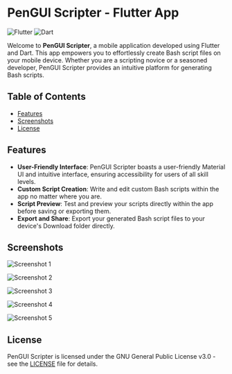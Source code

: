 
# PenGUI Scripter - Flutter App

![Flutter](https://img.shields.io/badge/Flutter-3.10.5-blue)
![Dart](https://img.shields.io/badge/Dart-3.0.5-green)

Welcome to **PenGUI Scripter**, a mobile application developed using Flutter and Dart. This app empowers you to effortlessly create Bash script files on your mobile device. Whether you are a scripting novice or a seasoned developer, PenGUI Scripter provides an intuitive platform for generating Bash scripts.

## Table of Contents
- [Features](#features)
- [Screenshots](#screenshots)
- [License](#license)

## Features

- **User-Friendly Interface**: PenGUI Scripter boasts a user-friendly Material UI and intuitive interface, ensuring accessibility for users of all skill levels.
- **Custom Script Creation**: Write and edit custom Bash scripts within the app no matter where you are.
- **Script Preview**: Test and preview your scripts directly within the app before saving or exporting them.
- **Export and Share**: Export your generated Bash script files to your device's Download folder directly.

## Screenshots

![Screenshot 1](https://github.com/mechano59/Pengui-Scripter/blob/main/screenshots/Screenshot-01.png)


![Screenshot 2](https://github.com/mechano59/Pengui-Scripter/blob/main/screenshots/Screenshot-02.png)


![Screenshot 3](https://github.com/mechano59/Pengui-Scripter/blob/main/screenshots/Screenshot-03.png)

![Screenshot 4](https://github.com/mechano59/Pengui-Scripter/blob/main/screenshots/Screenshot-04.png)

![Screenshot 5](https://github.com/mechano59/Pengui-Scripter/blob/main/screenshots/Screenshot-05.png)


## License

PenGUI Scripter is licensed under the GNU General Public License v3.0 - see the [LICENSE](https://github.com/mechano59/Pengui-Scripter/blob/main/LICENSE) file for details.
